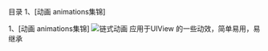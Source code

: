 

目录
1、[动画 animations集锦]


1、[动画 animations集锦]
![链式动画](https://github.com/jhurray/JHChainableAnimations)  应用于UIView 的一些动效，简单易用，易继承